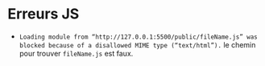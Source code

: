 # Erreurs JS

- `Loading module from “http://127.0.0.1:5500/public/fileName.js” was blocked because of a disallowed MIME type (“text/html”).` le chemin pour trouver `fileName.js` est faux.
